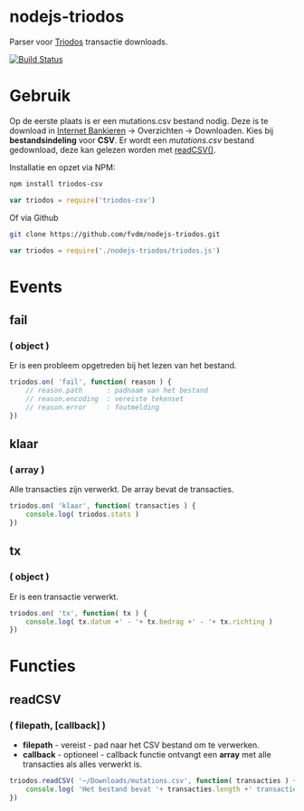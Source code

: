 # nodejs-triodos

Parser voor [Triodos](https://www.triodos.nl) transactie downloads. 

[![Build Status](https://secure.travis-ci.org/fvdm/nodejs-triodos.png?branch=master)](http://travis-ci.org/fvdm/nodejs-triodos)

# Gebruik

Op de eerste plaats is er een mutations.csv bestand nodig. Deze is te download in [Internet Bankieren](https://bankieren.triodos.nl) -> Overzichten -> Downloaden. Kies bij **bestandsindeling** voor **CSV**. Er wordt een *mutations.csv* bestand gedownload, deze kan gelezen worden met [readCSV()](#readcsv).

Installatie en opzet via NPM:

```sh
npm install triodos-csv
```
```js
var triodos = require('triodos-csv')
```

Of via Github

```sh
git clone https://github.com/fvdm/nodejs-triodos.git
```
```js
var triodos = require('./nodejs-triodos/triodos.js')
```

# Events

## fail
### ( object )

Er is een probleem opgetreden bij het lezen van het bestand.

```js
triodos.on( 'fail', function( reason ) {
	// reason.path      : padnaam van het bestand
	// reason.encoding  : vereiste tekenset
	// reason.error     : foutmelding
})
```

## klaar
### ( array )

Alle transacties zijn verwerkt. De array bevat de transacties.

```js
triodos.on( 'klaar', function( transacties ) {
	console.log( triodos.stats )
})
```

## tx
### ( object )

Er is een transactie verwerkt.

```js
triodos.on( 'tx', function( tx ) {
	console.log( tx.datum +' - '+ tx.bedrag +' - '+ tx.richting )
})
```

# Functies

## readCSV
### ( filepath, [callback] )

* **filepath** - vereist - pad naar het CSV bestand om te verwerken.
* **callback** - optioneel - callback functie ontvangt een **array** met alle transacties als alles verwerkt is.

```js
triodos.readCSV( '~/Downloads/mutations.csv', function( transacties ) {
	console.log( 'Het bestand bevat '+ transacties.length +' transacties' )
})
```